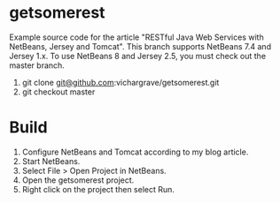 # getsomerest

Example source code for the article "RESTful Java Web Services with NetBeans, Jersey and Tomcat".
This branch supports NetBeans 7.4 and Jersey 1.x. To use NetBeans 8 and Jersey 2.5, you must check
out the master branch.

1. git clone git@github.com:vichargrave/getsomerest.git
2. git checkout master

# Build

1. Configure NetBeans and Tomcat according to my blog article.
2. Start NetBeans.
3. Select File > Open Project in NetBeans.
4. Open the getsomerest project.
4. Right click on the project then select Run.
